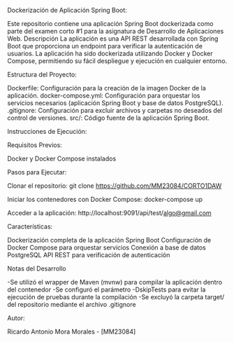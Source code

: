 Dockerización de Aplicación Spring Boot:

Este repositorio contiene una aplicación Spring Boot dockerizada como parte del examen corto #1 para la asignatura de Desarrollo de Aplicaciones Web.
Descripción
La aplicación es una API REST desarrollada con Spring Boot que proporciona un endpoint para verificar la autenticación de usuarios. La aplicación ha sido dockerizada utilizando Docker y Docker Compose, permitiendo su fácil despliegue y ejecución en cualquier entorno.

Estructura del Proyecto:

Dockerfile: Configuración para la creación de la imagen Docker de la aplicación.
docker-compose.yml: Configuración para orquestar los servicios necesarios (aplicación Spring Boot y base de datos PostgreSQL).
.gitignore: Configuración para excluir archivos y carpetas no deseados del control de versiones.
src/: Código fuente de la aplicación Spring Boot.


Instrucciones de Ejecución:


Requisitos Previos:

Docker y Docker Compose instalados

Pasos para Ejecutar:

Clonar el repositorio:
git clone https://github.com/MM23084/CORTO1DAW


Iniciar los contenedores con Docker Compose:
docker-compose up


Acceder a la aplicación:
http://localhost:9091/api/test/algo@gmail.com


Características:


Dockerización completa de la aplicación Spring Boot
Configuración de Docker Compose para orquestar servicios
Conexión a base de datos PostgreSQL
API REST para verificación de autenticación

Notas del Desarrollo

-Se utilizó el wrapper de Maven (mvnw) para compilar la aplicación dentro del contenedor
-Se configuró el parámetro -DskipTests para evitar la ejecución de pruebas durante la compilación
-Se excluyó la carpeta target/ del repositorio mediante el archivo .gitignore

Autor:

Ricardo Antonio Mora Morales - [MM23084]
